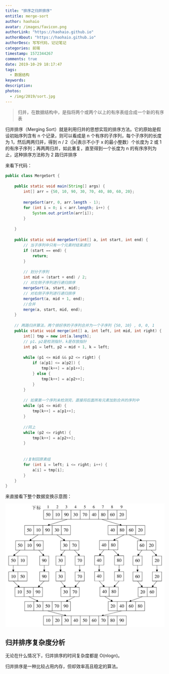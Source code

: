 ```yaml
---
title: "排序之归并排序"
entitle: merge-sort
author: haohaio
avatar: /images/favicon.png
authorLink: "https://haohaio.github.io"
authorAbout: "https://haohaio.github.io"
authorDesc: 写写代码，记记笔记
categories: 前端
timestamp: 1572344267
comments: true
date: 2019-10-29 18:17:47
tags:
  - 数据结构
keywords:
description:
photos:
  - /img/2019/sort.jpg
---
```


> 归并，在数据结构中，是指将两个或两个以上的有序表组合成一个新的有序表

归并排序（Merging Sort）就是利用归并的思想实现的排序方法。它的原始是假设初始序列含有 n 个记录，则可以看成是 n 个有序的子序列，每个子序列的长度为 1，然后两两归并，得到 n / 2（|x|表示不小于 x 的最小整数）个长度为 2 或 1 的有序子序列；再两两归并，如此重复，直至得到一个长度为 n 的有序序列为止，这种排序方法称为 2 路归并排序

来看下代码：

```java
public class MergeSort {

    public static void main(String[] args) {
        int[] arr = {50, 10, 90, 30, 70, 40, 80, 60, 20};

        mergeSort(arr, 0, arr.length - 1);
        for (int i = 0; i < arr.length; i++) {
            System.out.println(arr[i]);
        }

    }

    public static void mergeSort(int[] a, int start, int end) {
        // 当子序列中只有一个元素时结束递归
        if (start == end) {
            return;
        }

        // 划分子序列
        int mid = (start + end) / 2;
        // 对左侧子序列进行递归排序
        mergeSort(a, start, mid);
        // 对右侧子序列进行递归排序
        mergeSort(a, mid + 1, end);
        //合并
        merge(a, start, mid, end);
    }

    // 两路归并算法，两个排好序的子序列合并为一个子序列 {50, 10} , 0, 0, 1
    public static void merge(int[] a, int left, int mid, int right) {
        int[] tmp = new int[a.length];
        // p1、p2是检测指针，k是存放指针
        int p1 = left, p2 = mid + 1, k = left;

        while (p1 <= mid && p2 <= right) {
            if (a[p1] <= a[p2]) {
                tmp[k++] = a[p1++];
            } else {
                tmp[k++] = a[p2++];
            }
        }

        // 如果第一个序列未检测完，直接将后面所有元素加到合并的序列中
        while (p1 <= mid) {
            tmp[k++] = a[p1++];
        }

        //同上
        while (p2 <= right) {
            tmp[k++] = a[p2++];
        }


        //复制回原素组
        for (int i = left; i <= right; i++) {
            a[i] = tmp[i];
        }
    }
}
```

来直接看下整个数据变换示意图：

![第一次调用 MergeSort](../img/assets/merge_sort_2.png)

## 归并排序复杂度分析

无论在什么情况下，归并排序的时间复杂度都是 O(nlogn)。

归并排序是一种比较占用内存，但却效率高且稳定的算法。
